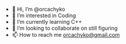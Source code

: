 - 👋 Hi, I’m @orcachyko
- 👀 I’m interested in Coding
- 🌱 I’m currently learning C++
- 💞️ I’m looking to collaborate on still figuring
- 📫 How to reach me orcachyko@gmail.com

<!---
orcachyko/orcachyko is a ✨ special ✨ repository because its `README.md` (this file) appears on your GitHub profile.
You can click the Preview link to take a look at your changes.
--->

